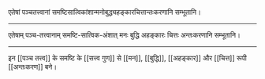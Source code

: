 एतेषां पञ्चतत्त्वानां समष्टिसात्विकांशान्मनोबुद्ध्यहङ्कारचित्तान्तःकरणानि सम्भूतानि।

---

एतेषाम् पञ्च-तत्त्वानाम् समष्टि-सात्विक-अंशात् मनः बुद्धि अहङ्कारः चित्तः अन्तःकरणानि सम्भूतानि।

---

इन [[पञ्च तत्त्व]] के समष्टि के [[सत्त्व गुण]] से [[मन]], [[बुद्धि]], [[अहङ्कार]] और [[चित्त]] रूपी [[अन्तःकरण]] बने।